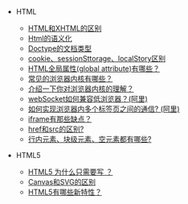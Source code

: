 * HTML
  * [HTML和XHTML的区别](basic.md)
  * [Html的语义化](html-yyh.md)
  * [Doctype的文档类型](html-doctype.md)
  * [cookie、sessionSttorage、localStory区别<span></span>](html-csl.md)
  * [HTML全局属性(global attribute)有哪些？](html-qjsx.md)
  * [常见的浏览器内核有哪些？](html-nk.md)
  * [介绍一下你对浏览器内核的理解？](html-nh.md)
  * [webSocket如何兼容低浏览器？(阿里)](websocket.md)
  * [如何实现浏览器内多个标签页之间的通信? (阿里)<span></span>](html-tx.md)
  * [iframe有那些缺点？ ](iframe.md)
  * [<span></span>href和src的区别?](html-hs.md)
  * [<span></span>行内元素、块级元素、空元素都有哪些?<span class='new'></span>](html-line.md)

* HTML5
  * [HTML5 为什么只需要写 <!DOCTYPE HTML>？](html5-1.md)
  * [Canvas和SVG的区别](html5-2.md)
  * [HTML5有哪些新特性？](html5-3.md)